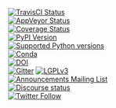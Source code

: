 [![TravisCI Status](https://travis-ci.org/obspy/obspy.svg?branch=master)](https://travis-ci.org/obspy/obspy)<br/>
[![AppVeyor Status](https://ci.appveyor.com/api/projects/status/xqrbaj9phjm6l2vw/branch/master?svg=true&branch=master)](https://ci.appveyor.com/project/obspy/obspy)<br/>
[![Coverage Status](https://codecov.io/gh/obspy/obspy/branch/master/graph/badge.svg)](https://codecov.io/gh/obspy/obspy)<br/>
[![PyPI Version](https://img.shields.io/pypi/v/obspy.svg)](https://pypi.python.org/pypi/obspy)<br />
[![Supported Python versions](https://img.shields.io/pypi/pyversions/obspy.svg)](https://pypi.python.org/pypi/obspy/)<br />
[![Conda](https://img.shields.io/conda/dn/conda-forge/obspy?label=conda%20downloads)](https://anaconda.org/conda-forge/obspy)<br />
[![DOI](https://zenodo.org/badge/doi/10.5281/zenodo.3921997.svg)](http://dx.doi.org/10.5281/zenodo.3921997)<br />
[![Gitter](https://badges.gitter.im/JoinChat.svg)](https://gitter.im/obspy/obspy?utm_source=badge&utm_medium=badge&utm_campaign=pr-badge&utm_content=badge)
[![LGPLv3](https://www.gnu.org/graphics/lgplv3-88x31.png)](https://www.gnu.org/licenses/lgpl.html)<br />
[![Announcements Mailing List](https://img.shields.io/badge/mailing%20list-announcements-blue)](https://mail.python.org/mailman3/lists/obspy.python.org/)<br />
[![Discourse status](https://img.shields.io/discourse/status?server=https%3A%2F%2Fdiscourse.obspy.org)](https://discourse.obspy.org)<br />
[![Twitter Follow](https://img.shields.io/twitter/follow/obspy?style=social)](https://twitter.com/obspy/)<br />
